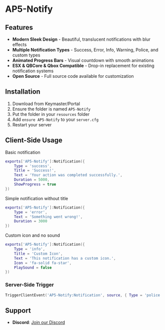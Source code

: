 # AP5-Notify

## Features
- **Modern Sleek Design** - Beautiful, translucent notifications with blur effects
- **Multiple Notification Types** - Success, Error, Info, Warning, Police, and custom types
- **Animated Progress Bars** - Visual countdown with smooth animations
- **ESX & QBCore & Qbox Compatible** - Drop-in replacement for existing notification systems
- **Open Source** - Full source code available for customization

## Installation
1. Download from Keymaster/Portal
2. Ensure the folder is named `AP5-Notify`
3. Put the folder in your `resources` folder
4. Add `ensure AP5-Notify` to your `server.cfg`
5. Restart your server


## Client-Side Usage

Basic notification
```lua
exports['AP5-Notify']:Notification({
    Type = 'success',
    Title = 'Success!',
    Text = 'Your action was completed successfully.',
    Duration = 5000,
    ShowProgress = true
})
```
Simple notification without title
```lua
exports['AP5-Notify']:Notification({
    Type = 'error',
    Text = 'Something went wrong!',
    Duration = 3000
})
```
Custom icon and no sound
```lua
exports['AP5-Notify']:Notification({
    Type = 'info',
    Title = 'Custom Icon',
    Text = 'This notification has a custom icon.',
    Icon = 'fa-solid fa-star',
    PlaySound = false
})
```

### Server-Side Trigger
```lua
TriggerClientEvent('AP5-Notify:Notification', source, { Type = 'police', Title = 'Police Alert', Text = 'You have been flagged by the system.', Duration = 3000})
```

## Support
- **Discord**: [Join our Discord](https://discord.gg/MKMWDRNrzm)